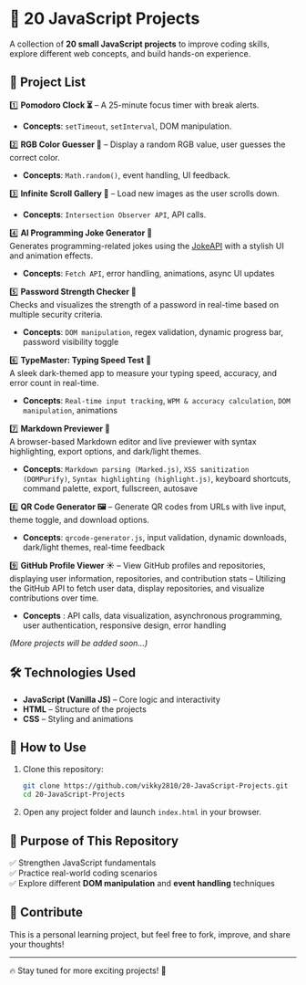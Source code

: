 # 🚀 20 JavaScript Projects  

A collection of **20 small JavaScript projects** to improve coding skills, explore different web concepts, and build hands-on experience.  

## 📌 Project List  
1️⃣ **Pomodoro Clock ⏳** – A 25-minute focus timer with break alerts.  
   - **Concepts**: `setTimeout`, `setInterval`, DOM manipulation.

2️⃣ **RGB Color Guesser 🎨** – Display a random RGB value, user guesses the correct color.  
   - **Concepts**: `Math.random()`, event handling, UI feedback.  

3️⃣ **Infinite Scroll Gallery 📸** – Load new images as the user scrolls down.  
   - **Concepts**: `Intersection Observer API`, API calls. 

4️⃣ **AI Programming Joke Generator 🤖**  
Generates programming-related jokes using the [JokeAPI](https://jokeapi.dev/) with a stylish UI and animation effects.  
- **Concepts**: `Fetch API`, error handling, animations, async UI updates  

5️⃣ **Password Strength Checker 🔐**  
Checks and visualizes the strength of a password in real-time based on multiple security criteria.  
- **Concepts**: `DOM manipulation`, regex validation, dynamic progress bar, password visibility toggle  
   
6️⃣ **TypeMaster: Typing Speed Test 🧠**  
A sleek dark-themed app to measure your typing speed, accuracy, and error count in real-time.  
- **Concepts**: `Real-time input tracking`, `WPM & accuracy calculation`, `DOM manipulation`, animations  

7️⃣ **Markdown Previewer 📝**  
   A browser-based Markdown editor and live previewer with syntax highlighting, export options, and dark/light themes.  
- **Concepts**: `Markdown parsing (Marked.js)`, `XSS sanitization (DOMPurify)`, `Syntax highlighting (highlight.js)`, keyboard shortcuts, command palette, export, fullscreen, autosave  


8️⃣ **QR Code Generator 🖼️** – Generate QR codes from URLs with live input, theme toggle, and download options.  
   - **Concepts**: `qrcode-generator.js`, input validation, dynamic downloads, dark/light themes, real-time feedback


9️⃣ **GitHub Profile Viewer ☀️** – View GitHub profiles and repositories, displaying user information, repositories, and contribution stats
– Utilizing the GitHub API to fetch user data, display repositories, and visualize contributions over time. 

- **Concepts** : API calls, data visualization, asynchronous programming, user authentication, responsive design, error handling



_(More projects will be added soon...)_  

## 🛠️ Technologies Used  
- **JavaScript (Vanilla JS)** – Core logic and interactivity  
- **HTML** – Structure of the projects  
- **CSS** – Styling and animations  

## 📖 How to Use  
1. Clone this repository:  
   ```bash
   git clone https://github.com/vikky2810/20-JavaScript-Projects.git
   cd 20-JavaScript-Projects
   ```
2. Open any project folder and launch `index.html` in your browser.  

## 🎯 Purpose of This Repository  
✅ Strengthen JavaScript fundamentals  
✅ Practice real-world coding scenarios  
✅ Explore different **DOM manipulation** and **event handling** techniques  

## 🌟 Contribute  
This is a personal learning project, but feel free to fork, improve, and share your thoughts!  

---  

🔥 Stay tuned for more exciting projects! 🚀  
